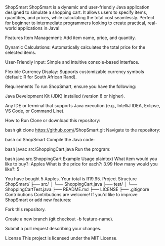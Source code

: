 ShopSmart
ShopSmart is a dynamic and user-friendly Java application designed to simulate a shopping cart. It allows users to specify items, quantities, and prices, while calculating the total cost seamlessly. Perfect for beginner to intermediate programmers looking to create practical, real-world applications in Java!

Features
Item Management: Add item name, price, and quantity.

Dynamic Calculations: Automatically calculates the total price for the selected items.

User-Friendly Input: Simple and intuitive console-based interface.

Flexible Currency Display: Supports customizable currency symbols (default: R for South African Rand).

Requirements
To run ShopSmart, ensure you have the following:

Java Development Kit (JDK) installed (version 8 or higher).

Any IDE or terminal that supports Java execution (e.g., IntelliJ IDEA, Eclipse, VS Code, or Command Line).

How to Run
Clone or download this repository:

bash
git clone https://github.com/<your-username>/ShopSmart.git
Navigate to the repository:

bash
cd ShopSmart
Compile the Java code:

bash
javac src/ShoppingCart.java
Run the program:

bash
java src.ShoppingCart
Example Usage
plaintext
What item would you like to buy?: Apples
What is the price for each?: 3.99
How many would you like?: 5

You have bought 5 Apples.
Your total is R19.95.
Project Structure
ShopSmart/
├── src/
│   └── ShoppingCart.java
├── test/
│   └── ShoppingCartTest.java
├── README.md
├── LICENSE
├── .gitignore
Contributions
Contributions are welcome! If you'd like to improve ShopSmart or add new features:

Fork this repository.

Create a new branch (git checkout -b feature-name).

Submit a pull request describing your changes.

License
This project is licensed under the MIT License.
